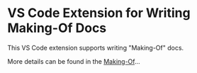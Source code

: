 # VS Code Extension for Writing Making-Of Docs

This VS Code extension supports writing "Making-Of" docs.

More details can be found in the [Making-Of](making-of/main.md)...
